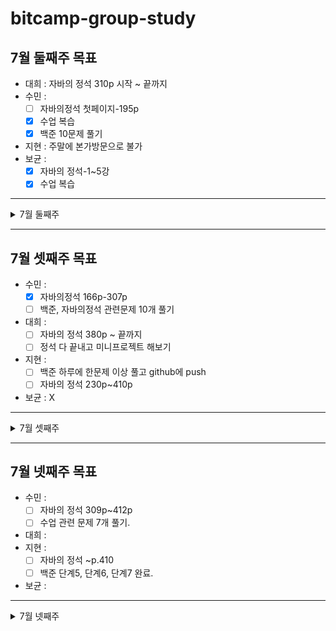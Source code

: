 # bitcamp-group-study
## 7월 둘째주 목표
- 대희 : 자바의 정석 310p 시작 ~ 끝까지
- 수민 : 
   - [ ] 자바의정석 첫페이지-195p 
   - [x] 수업 복습 
   - [x] 백준 10문제 풀기 
- 지현 : 주말에 본가방문으로 불가
- 보균 : 
   - [x] 자바의 정석-1~5강
   - [x] 수업 복습 
 ---
<details>
<summary>7월 둘째주</summary>
<div markdown="1">

### 7월 10일 (토)
- 수민 : 수업 복습, 자바의 정석 48P - 90P, 백준 2741,2739,2438번
- 지현 : X
- 보균 : 
   - [x] 자바의 정석-6~18강
   - [x] 백준 문제 풀기 
- 대희 : 자바의 정석 320p 까지 읽음
---
### 7월 11일 (일)
- 수민 : 자바의 정석 166P 까지 읽음
- 지현 : X
- 보균 : X
- 대희 : 자바의 정석 350p 까지 읽음
   
</div>
</details>

---
## 7월 셋째주 목표
- 수민 : 
   - [x] 자바의정석 166p-307p
   - [ ] 백준, 자바의정석 관련문제 10개 풀기
- 대희 : 
   - [ ] 자바의 정석 380p ~ 끝까지
   - [ ] 정석 다 끝내고 미니프로젝트 해보기
- 지현 :
   - [ ] 백준 하루에 한문제 이상 풀고 github에 push
   - [ ] 자바의 정석 230p~410p
- 보균 : X
---
<details>
<summary>7월 셋째주</summary>
<div markdown="1">

### 7월 12일 (월)
- 수민: 자바의 정석 166p~178p 
- 지현: X
- 보균: X
- 대희: 자바의 정석 380p 까지 읽음
---
### 7월 13일 (화)
- 수민: X
- 지현: X
- 보균:
   - [x] [강의] (Static, prompt)App01~11 복습//eomcs-java-project-app-03-b
   - [x] [인강] 자바의 정석 19~24강
   - [x] [백준] 2557 > 1000 > 10869 > 2588 (입출력과 사칙연산)
- 대희: 자바의 정석 430p까지 읽음
---
### 7월 14일 (수)
- 수민: 자바의 정석 179p~220p
- 지현: X
- 보균: 
   - [ ] [강의] java-basic > ex07 > *
   - [ ] [인강] 자바의 정석 58~60강 (메서드)
   - [ ] [백준] 1330 > 9498 > 14681 (입출력과 사칙연산)
- 대희: 자바의 정석 450p 까지 읽음
---
### 7월 15일 (목)
- 수민: 자바의 정석 221p~260p
- 지현: X
- 보균: 
- 대희:
---
### 7월 16일 (금)
- 수민: 수업복습 
- 지현: 백준 10952, 1110 (단계4 : while문)
- 보균: 
- 대희:
---
### 7월 17일 (토)
- 수민: 자바의 정석 261p~290p
- 지현: 
   - [x] 자바의 정석 p.230~279
   - [x] App-03-b 에서 App-04-a, b, c 수행
   - [x] Algorithm 퀴즈 복습(1~4)
- 보균: 
- 대희:
---
### 7월 18일 (일)
- 수민: 자바의 정석 291p~308p, 백준 3052
- 지현: X
- 보균: 
- 대희:
</div>
</details>

---
## 7월 넷째주 목표
- 수민 : 
   - [ ] 자바의 정석 309p~412p  
   - [ ] 수업 관련 문제 7개 풀기.
- 대희 : 
- 지현 :
   - [ ] 자바의 정석 ~p.410
   - [ ] 백준 단계5, 단계6, 단계7 완료.
- 보균 : 
---
<details>
<summary>7월 넷째주</summary>
<div markdown="1">

### 7월 19일 (월)
- 수민: 수업 05-b까지 복습, 자바의 정석 309p~326p  
- 지현: 
   - [ ] 자바의 정석 p.280~308
   - [ ] 백준 3052, 2562 (단계5 : 1차원배열)
- 보균: 
- 대희: 
---
### 7월 20일 (화)
- 수민:  
- 지현: 
   - [ ] 백준 10818, 8958 (단계5 : 1차원배열)
- 보균: 
- 대희: 
---
### 7월 21일 (수)
- 수민:  
- 지현: 
   - [ ] 백준 15596, 4673 (단계6 : 함수)
- 보균: 
- 대희: 
---
### 7월 22일 (목)
- 수민:  
- 지현: 
- 보균: 
- 대희: 
---
### 7월 23일 (금)
- 수민:  
- 지현: 
- 보균: 
- 대희: 
---
### 7월 24일 (토)
- 수민:  
- 지현: 
- 보균: 
- 대희: 
---
### 7월 25일 (일)
- 수민:  
- 지현: 
- 보균: 
- 대희: 
</div>
</details>
